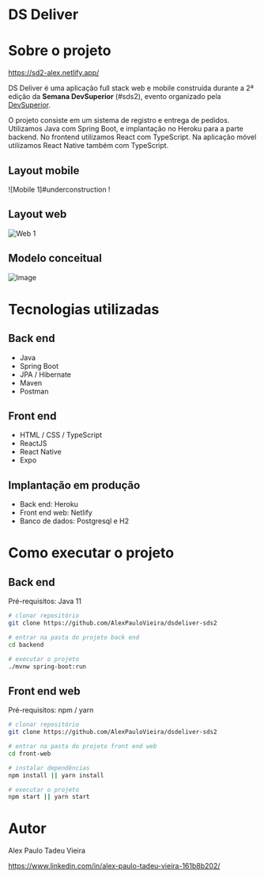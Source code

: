 # DS Deliver

# Sobre o projeto

https://sd2-alex.netlify.app/

DS Deliver é uma aplicação full stack web e mobile construída durante a 2ª edição da **Semana DevSuperior** (#sds2), evento organizado pela [DevSuperior](https://devsuperior.com "Site da DevSuperior").

O projeto consiste em um sistema de registro e entrega de pedidos. Utilizamos Java com Spring Boot, e implantação no Heroku para a parte backend. No frontend utilizamos React com TypeScript. Na aplicação móvel utilizamos React Native também com TypeScript.

## Layout mobile

![Mobile 1]#underconstruction !

## Layout web

![Web 1](https://github.com/AlexPauloVieira/dsdeliver-sds2/blob/main/dsdeliverweb.gif)

## Modelo conceitual

![Image](https://raw.githubusercontent.com/devsuperior/sds2/master/assets/modelo-conceitual.png)

# Tecnologias utilizadas

## Back end

- Java
- Spring Boot
- JPA / Hibernate
- Maven
- Postman

## Front end

- HTML / CSS / TypeScript
- ReactJS
- React Native
- Expo

## Implantação em produção

- Back end: Heroku
- Front end web: Netlify
- Banco de dados: Postgresql e H2

# Como executar o projeto

## Back end

Pré-requisitos: Java 11

```bash
# clonar repositório
git clone https://github.com/AlexPauloVieira/dsdeliver-sds2

# entrar na pasta do projeto back end
cd backend

# executar o projeto
./mvnw spring-boot:run
```

## Front end web

Pré-requisitos: npm / yarn

```bash
# clonar repositório
git clone https://github.com/AlexPauloVieira/dsdeliver-sds2

# entrar na pasta do projeto front end web
cd front-web

# instalar dependências
npm install || yarn install

# executar o projeto
npm start || yarn start
```

# Autor

Alex Paulo Tadeu Vieira

https://www.linkedin.com/in/alex-paulo-tadeu-vieira-161b8b202/

